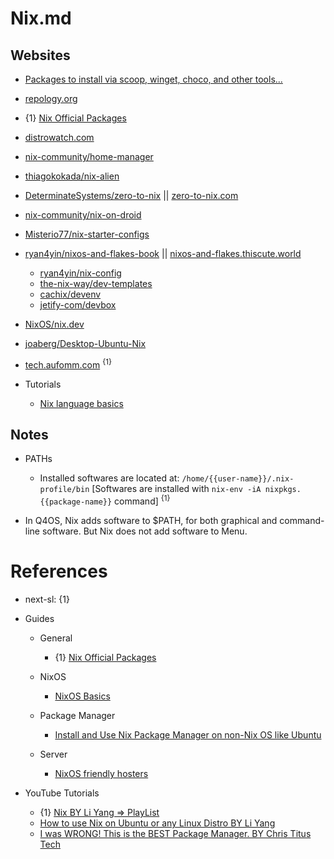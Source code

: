 # Nix.md

## Websites

* [Packages to install via scoop, winget, choco, and other tools...](https://gist.github.com/mikepruett3/7ca6518051383ee14f9cf8ae63ba18a7)
* [repology.org](https://repology.org/)
* {1} [Nix Official Packages](https://search.nixos.org/packages)
* [distrowatch.com](https://distrowatch.com/)
* [nix-community/home-manager](https://github.com/nix-community/home-manager)
* [thiagokokada/nix-alien](https://github.com/thiagokokada/nix-alien)
* [DeterminateSystems/zero-to-nix](https://github.com/DeterminateSystems/zero-to-nix) || [zero-to-nix.com](https://zero-to-nix.com/)
* [nix-community/nix-on-droid](https://github.com/nix-community/nix-on-droid)
* [Misterio77/nix-starter-configs](https://github.com/Misterio77/nix-starter-configs)
* [ryan4yin/nixos-and-flakes-book](https://github.com/ryan4yin/nixos-and-flakes-book) || [nixos-and-flakes.thiscute.world](https://nixos-and-flakes.thiscute.world/)
  * [ryan4yin/nix-config](https://github.com/ryan4yin/nix-config)
  * [the-nix-way/dev-templates](https://github.com/the-nix-way/dev-templates)
  * [cachix/devenv](https://github.com/cachix/devenv)
  * [jetify-com/devbox](https://github.com/jetify-com/devbox)
* [NixOS/nix.dev](https://github.com/nixos/nix.dev)
* [joaberg/Desktop-Ubuntu-Nix](https://github.com/joaberg/Desktop-Ubuntu-Nix)
* [tech.aufomm.com](https://tech.aufomm.com/) <sup>{1}</sup>

* Tutorials
  * [Nix language basics](https://nix.dev/tutorials/nix-language.html)

## Notes

* PATHs
  * Installed softwares are located at: `/home/{{user-name}}/.nix-profile/bin` [Softwares are installed with `nix-env -iA nixpkgs.{{package-name}}` command] <sup>{1}</sup>

* In Q4OS, Nix adds software to $PATH, for both graphical and command-line software. But Nix does not add software to Menu.


# References

* next-sl: {1}

* Guides

  * General
    * {1} [Nix Official Packages](https://search.nixos.org/packages)

  * NixOS
    * [NixOS Basics](https://itsfoss.com/tag/nix-os/)

  * Package Manager
    * [Install and Use Nix Package Manager on non-Nix OS like Ubuntu](https://itsfoss.com/ubuntu-install-nix-package-manager/)

  * Server
    * [NixOS friendly hosters](https://nixos.wiki/wiki/NixOS_friendly_hosters)

* YouTube Tutorials
  * {1} [Nix BY Li Yang => PlayList](https://www.youtube.com/playlist?list=PLLvdqTlFTmuKsiyAI8Q9FgHP4mY0ktPVq)
  * [How to use Nix on Ubuntu or any Linux Distro BY Li Yang](https://www.youtube.com/watch?v=5Dd7rQPNDT8)
  * [I was WRONG! This is the BEST Package Manager. BY Chris Titus Tech](https://www.youtube.com/watch?v=Ty8C2B910EI)
